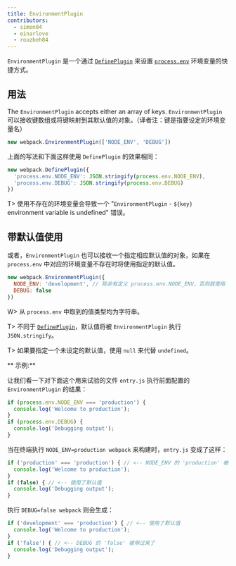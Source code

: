 ```yaml
---
title: EnvironmentPlugin
contributors:
  - simon04
  - einarlove
  - rouzbeh84
---
```


`EnvironmentPlugin` 是一个通过 [`DefinePlugin`](/plugins/define-plugin) 来设置 [`process.env`](https://nodejs.org/api/process.html#process_process_env) 环境变量的快捷方式。

## 用法

The `EnvironmentPlugin` accepts either an array of keys.
`EnvironmentPlugin` 可以接收键数组或将键映射到其默认值的对象。（译者注：键是指要设定的环境变量名）

```javascript
new webpack.EnvironmentPlugin(['NODE_ENV', 'DEBUG'])
```

上面的写法和下面这样使用 `DefinePlugin` 的效果相同：

```javascript
new webpack.DefinePlugin({
  'process.env.NODE_ENV': JSON.stringify(process.env.NODE_ENV),
  'process.env.DEBUG': JSON.stringify(process.env.DEBUG)
})
```

T> 使用不存在的环境变量会导致一个 "`EnvironmentPlugin` - `${key}` environment variable is undefined" 错误。

## 带默认值使用

或者，`EnvironmentPlugin` 也可以接收一个指定相应默认值的对象，如果在 `process.env` 中对应的环境变量不存在时将使用指定的默认值。

```js
new webpack.EnvironmentPlugin({
  NODE_ENV: 'development', // 除非有定义 process.env.NODE_ENV，否则就使用 'development'
  DEBUG: false
})
```

W> 从 `process.env` 中取到的值类型均为字符串。

T> 不同于 [`DefinePlugin`](/plugins/define-plugin)，默认值将被 `EnvironmentPlugin` 执行 `JSON.stringify`。

T> 如果要指定一个未设定的默认值，使用 `null` 来代替 `undefined`。

** 示例:**


让我们看一下对下面这个用来试验的文件 `entry.js` 执行前面配置的 `EnvironmentPlugin` 的结果：

```js
if (process.env.NODE_ENV === 'production') {
  console.log('Welcome to production');
}
if (process.env.DEBUG) {
  console.log('Debugging output');
}
```

当在终端执行 `NODE_ENV=production webpack` 来构建时，`entry.js` 变成了这样：

```javascript
if ('production' === 'production') { // <-- NODE_ENV 的 'production' 被带过来了
  console.log('Welcome to production');
}
if (false) { // <-- 使用了默认值
  console.log('Debugging output');
}
```

执行 `DEBUG=false webpack` 则会生成：

```javascript
if ('development' === 'production') { // <-- 使用了默认值
  console.log('Welcome to production');
}
if ('false') { // <-- DEBUG 的 'false' 被带过来了
  console.log('Debugging output');
}
```